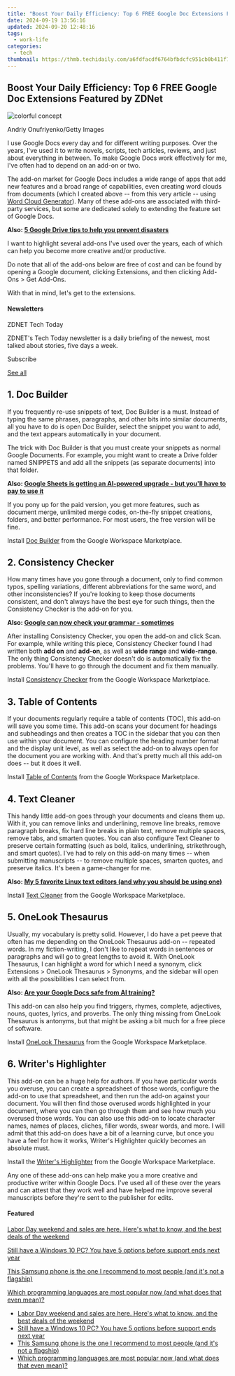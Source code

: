 ```yaml
---
title: "Boost Your Daily Efficiency: Top 6 FREE Google Doc Extensions Featured by ZDNet"
date: 2024-09-19 13:56:16
updated: 2024-09-20 12:48:16
tags:
  - work-life
categories:
  - tech
thumbnail: https://thmb.techidaily.com/a6fdfacdf6764bfbdcfc951cb0b411f7e9680e6d489da22f5c297b4d52b59271.jpg
---
```


## Boost Your Daily Efficiency: Top 6 FREE Google Doc Extensions Featured by ZDNet

![colorful concept](https://www.zdnet.com/a/img/resize/5240ac3662bf8846ff6c768bb846fb6cba88fab7/2024/03/27/0a7cfe69-b2a3-4095-9bb6-b22f5155f055/gettyimages-1401661172.jpg?auto=webp&width=1280)

Andriy Onufriyenko/Getty Images

I use Google Docs every day and for different writing purposes. Over the years, I've used it to write novels, scripts, tech articles, reviews, and just about everything in between. To make Google Docs work effectively for me, I've often had to depend on an add-on or two.

The add-on market for Google Docs includes a wide range of apps that add new features and a broad range of capabilities, even creating word clouds from documents (which I created above -- from this very article -- using [Word Cloud Generator](https://www.anrdoezrs.net/links/9041660/type/dlg/sid/zd-%5F%5FCOM%5FCLICK%5FID%5F%5F-dtp/https://workspace.google.com/marketplace/app/word%5Fcloud%5Fgenerator/360115564222)). Many of these add-ons are associated with third-party services, but some are dedicated solely to extending the feature set of Google Docs.

**Also: [5 Google Drive tips to help you prevent disasters](https://www.zdnet.com/home-and-office/work-life/5-google-drive-tips-to-help-you-prevent-disasters/)**

I want to highlight several add-ons I've used over the years, each of which can help you become more creative and/or productive.

Do note that all of the add-ons below are free of cost and can be found by opening a Google document, clicking Extensions, and then clicking Add-Ons > Get Add-Ons.

With that in mind, let's get to the extensions.

#### Newsletters

ZDNET Tech Today

ZDNET's Tech Today newsletter is a daily briefing of the newest, most talked about stories, five days a week.

 Subscribe

[See all](https://www.zdnet.com/newsletters/)

## 1\. Doc Builder

If you frequently re-use snippets of text, Doc Builder is a must. Instead of typing the same phrases, paragraphs, and other bits into similar documents, all you have to do is open Doc Builder, select the snippet you want to add, and the text appears automatically in your document.

The trick with Doc Builder is that you must create your snippets as normal Google Documents. For example, you might want to create a Drive folder named SNIPPETS and add all the snippets (as separate documents) into that folder. 

**Also: [Google Sheets is getting an AI-powered upgrade - but you'll have to pay to use it](https://www.zdnet.com/home-and-office/work-life/google-sheets-is-getting-an-ai-powered-upgrade-but-youll-have-to-pay-up-to-use-it/)**

If you pony up for the paid version, you get more features, such as document merge, unlimited merge codes, on-the-fly snippet creations, folders, and better performance. For most users, the free version will be fine.

Install [Doc Builder](https://www.anrdoezrs.net/links/9041660/type/dlg/sid/zd-%5F%5FCOM%5FCLICK%5FID%5F%5F-dtp/https://workspace.google.com/marketplace/app/doc%5Fbuilder/86284954986) from the Google Workspace Marketplace.

## 2\. Consistency Checker

How many times have you gone through a document, only to find common typos, spelling variations, different abbreviations for the same word, and other inconsistencies? If you're looking to keep those documents consistent, and don't always have the best eye for such things, then the Consistency Checker is the add-on for you.

**Also: [Google can now check your grammar - sometimes](https://www.zdnet.com/article/google-can-now-check-your-grammar-sometimes/)**

After installing Consistency Checker, you open the add-on and click Scan. For example, while writing this piece, Consistency Checker found I had written both **add on** and **add-on**, as well as **wide range** and **wide-range**. The only thing Consistency Checker doesn't do is automatically fix the problems. You'll have to go through the document and fix them manually.

Install [Consistency Checker](https://www.anrdoezrs.net/links/9041660/type/dlg/sid/zd-%5F%5FCOM%5FCLICK%5FID%5F%5F-dtp/https://workspace.google.com/marketplace/app/consistency%5Fchecker/101396327524) from the Google Workspace Marketplace.

## 3\. Table of Contents

If your documents regularly require a table of contents (TOC), this add-on will save you some time. This add-on scans your document for headings and subheadings and then creates a TOC in the sidebar that you can then use within your document. You can configure the heading number format and the display unit level, as well as select the add-on to always open for the document you are working with. And that's pretty much all this add-on does -- but it does it well.

Install [Table of Contents](https://www.anrdoezrs.net/links/9041660/type/dlg/sid/zd-%5F%5FCOM%5FCLICK%5FID%5F%5F-dtp/https://workspace.google.com/marketplace/app/table%5Fof%5Fcontents/975727178255) from the Google Workspace Marketplace.

## 4\. Text Cleaner

This handy little add-on goes through your documents and cleans them up. With it, you can remove links and underlining, remove line breaks, remove paragraph breaks, fix hard line breaks in plain text, remove multiple spaces, remove tabs, and smarten quotes. You can also configure Text Cleaner to preserve certain formatting (such as bold, italics, underlining, strikethrough, and smart quotes). I've had to rely on this add-on many times -- when submitting manuscripts -- to remove multiple spaces, smarten quotes, and preserve italics. It's been a game-changer for me.

**Also: [My 5 favorite Linux text editors (and why you should be using one)](https://www.zdnet.com/article/my-favorite-linux-text-editors-and-why-you-should-be-using-one/)**

Install [Text Cleaner](https://www.anrdoezrs.net/links/9041660/type/dlg/sid/zd-%5F%5FCOM%5FCLICK%5FID%5F%5F-dtp/https://workspace.google.com/marketplace/app/text%5Fcleaner/103106847686) from the Google Workspace Marketplace.

## 5\. OneLook Thesaurus

Usually, my vocabulary is pretty solid. However, I do have a pet peeve that often has me depending on the OneLook Thesaurus add-on -- repeated words. In my fiction-writing, I don't like to repeat words in sentences or paragraphs and will go to great lengths to avoid it. With OneLook Thesaurus, I can highlight a word for which I need a synonym, click Extensions > OneLook Thesaurus > Synonyms, and the sidebar will open with all the possibilities I can select from. 

**Also: [Are your Google Docs safe from AI training?](https://www.zdnet.com/article/are-your-google-docs-safe-from-ai-training/)**

This add-on can also help you find triggers, rhymes, complete, adjectives, nouns, quotes, lyrics, and proverbs. The only thing missing from OneLook Thesaurus is antonyms, but that might be asking a bit much for a free piece of software.

Install [OneLook Thesaurus](https://www.anrdoezrs.net/links/9041660/type/dlg/sid/zd-%5F%5FCOM%5FCLICK%5FID%5F%5F-dtp/https://workspace.google.com/marketplace/app/onelook%5Fthesaurus/372652075936) from the Google Workspace Marketplace.

## 6\. Writer's Highlighter

This add-on can be a huge help for authors. If you have particular words you overuse, you can create a spreadsheet of those words, configure the add-on to use that spreadsheet, and then run the add-on against your document. You will then find those overused words highlighted in your document, where you can then go through them and see how much you overused those words. You can also use this add-on to locate character names, names of places, cliches, filler words, swear words, and more. I will admit that this add-on does have a bit of a learning curve, but once you have a feel for how it works, Writer's Highlighter quickly becomes an absolute must.

Install the [Writer's Highlighter](https://www.anrdoezrs.net/links/9041660/type/dlg/sid/zd-%5F%5FCOM%5FCLICK%5FID%5F%5F-dtp/https://workspace.google.com/marketplace/app/writers%5Fhighlighter/1033878279784) from the Google Workspace Marketplace.

Any one of these add-ons can help make you a more creative and productive writer within Google Docs. I've used all of these over the years and can attest that they work well and have helped me improve several manuscripts before they're sent to the publisher for edits.

#### Featured

[Labor Day weekend and sales are here. Here's what to know, and the best deals of the weekend](https://www.zdnet.com/article/labor-day-deals-everything-to-know-09-02-2024/ "Labor Day weekend and sales are here. Here's what to know, and the best deals of the weekend")

[Still have a Windows 10 PC? You have 5 options before support ends next year](https://www.zdnet.com/article/still-have-a-windows-10-pc-you-have-5-options-before-support-ends-next-year/ "Still have a Windows 10 PC? You have 5 options before support ends next year")

[This Samsung phone is the one I recommend to most people (and it's not a flagship)](https://www.zdnet.com/article/this-samsung-phone-is-the-one-i-recommend-to-most-people-and-its-not-a-flagship/ "This Samsung phone is the one I recommend to most people (and it's not a flagship)")

[Which programming languages are most popular now (and what does that even mean)?](https://www.zdnet.com/article/the-most-popular-programming-languages-in-2024-and-what-that-even-means/ "Which programming languages are most popular now (and what does that even mean)?")

* [Labor Day weekend and sales are here. Here's what to know, and the best deals of the weekend](https://www.zdnet.com/article/labor-day-deals-everything-to-know-09-02-2024/ "Labor Day weekend and sales are here. Here's what to know, and the best deals of the weekend")
* [Still have a Windows 10 PC? You have 5 options before support ends next year](https://www.zdnet.com/article/still-have-a-windows-10-pc-you-have-5-options-before-support-ends-next-year/ "Still have a Windows 10 PC? You have 5 options before support ends next year")
* [This Samsung phone is the one I recommend to most people (and it's not a flagship)](https://www.zdnet.com/article/this-samsung-phone-is-the-one-i-recommend-to-most-people-and-its-not-a-flagship/ "This Samsung phone is the one I recommend to most people (and it's not a flagship)")
* [Which programming languages are most popular now (and what does that even mean)?](https://www.zdnet.com/article/the-most-popular-programming-languages-in-2024-and-what-that-even-means/ "Which programming languages are most popular now (and what does that even mean)?")

<ins class="adsbygoogle"
     style="display:block"
     data-ad-format="autorelaxed"
     data-ad-client="ca-pub-7571918770474297"
     data-ad-slot="1223367746"></ins>



<ins class="adsbygoogle"
     style="display:block"
     data-ad-client="ca-pub-7571918770474297"
     data-ad-slot="8358498916"
     data-ad-format="auto"
     data-full-width-responsive="true"></ins>
